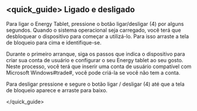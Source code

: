 ## <quick_guide> Ligado e desligado

Para ligar o Energy Tablet, pressione o botão ligar/desligar (4) por alguns segundos. Quando o sistema operacional seja carregado, você terá que desbloquear o dispositivo para começar a utilizá-lo. Para isso arraste a tela de bloqueio para cima e identifique-se.

Durante o primeiro arranque, siga os passos que indica o dispositivo para criar sua conta de usuário e configurar o seu Energy tablet ao seu gosto. Neste processo, você terá que inserir uma conta de usuário compatível com Microsoft Windows#trade#, você pode criá-la se você não tem a conta.

Para desligar pressione e segure o botão ligar / desligar (4) até que a tela de bloqueio aparece e arraste para baixo. 


</quick_guide>
